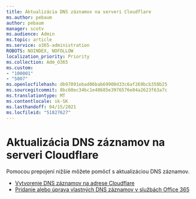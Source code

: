 ```yaml
---
title: Aktualizácia DNS záznamov na serveri Cloudflare
ms.author: pebaum
author: pebaum
manager: scotv
ms.audience: Admin
ms.topic: article
ms.service: o365-administration
ROBOTS: NOINDEX, NOFOLLOW
localization_priority: Priority
ms.collection: Adm_O365
ms.custom:
- "100001"
- "5807"
ms.openlocfilehash: db97091ebad06bab69900d33c6af269bcb350b25
ms.sourcegitcommit: 8bc60ec34bc1e40685e3976576e04a2623f63a7c
ms.translationtype: MT
ms.contentlocale: sk-SK
ms.lasthandoff: 04/15/2021
ms.locfileid: "51827627"
---
```

# <a name="update-dns-records-at-cloudflare"></a>Aktualizácia DNS záznamov na serveri Cloudflare

Pomocou prepojení nižšie môžete pomôcť s aktualizáciou DNS záznamov.

- [Vytvorenie DNS záznamov na adrese Cloudflare](https://docs.microsoft.com/microsoft-365/admin/dns/create-dns-records-at-cloudflare?view=o365-worldwide)
- [Pridanie alebo úprava vlastných DNS záznamov v službách Office 365](https://docs.microsoft.com/microsoft-365/admin/setup/add-domain#add-or-edit-custom-dns-records)